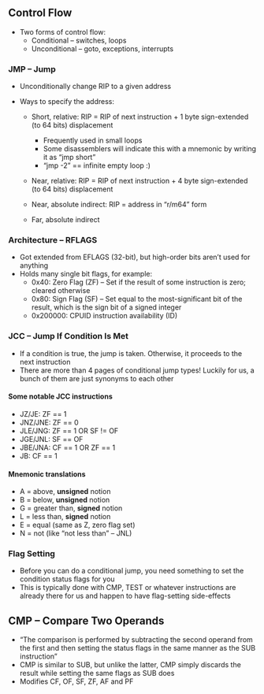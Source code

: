 ## Control Flow

* Two forms of control flow:
  * Conditional – switches, loops
  * Unconditional – goto, exceptions, interrupts

### JMP – Jump

* Unconditionally change RIP to a given address

* Ways to specify the address:

  * Short, relative: RIP = RIP of next instruction + 1 byte sign-extended (to 64 bits) displacement
    * Frequently used in small loops
    * Some disassemblers will indicate this with a mnemonic by writing it as “jmp short”
    * “jmp -2” == infinite empty loop :)
  * Near, relative: RIP = RIP of next instruction + 4 byte sign-extended (to 64 bits) displacement
  * Near, absolute indirect: RIP = address in “r/m64” form

  * Far, absolute indirect

### Architecture – RFLAGS

* Got extended from EFLAGS (32-bit), but high-order bits aren’t used for anything
* Holds many single bit flags, for example:
  * 0x40: Zero Flag (ZF) – Set if the result of some instruction is zero; cleared otherwise
  * 0x80: Sign Flag (SF) – Set equal to the most-significant bit of the result, which is the sign bit of a signed integer
  * 0x200000: CPUID instruction availability (ID)

### JCC – Jump If Condition Is Met

* If a condition is true, the jump is taken. Otherwise, it proceeds to the next instruction
* There are more than 4 pages of conditional jump types! Luckily for us, a bunch of them are just synonyms to each other

#### Some notable JCC instructions

* JZ/JE: ZF == 1
* JNZ/JNE: ZF == 0
* JLE/JNG: ZF == 1 OR SF != OF
* JGE/JNL: SF == OF
* JBE/JNA: CF == 1 OR ZF == 1
* JB: CF == 1

#### Mnemonic translations

* A = above, **unsigned** notion
* B = below, **unsigned** notion
* G = greater than, **signed** notion
* L = less than, **signed** notion
* E = equal (same as Z, zero flag set)
* N = not (like “not less than” – JNL)

### Flag Setting

* Before you can do a conditional jump, you need something to set the condition status flags for you
* This is typically done with CMP, TEST or whatever instructions are already there for us and happen to have flag-setting side-effects

## CMP – Compare Two Operands

* “The comparison is performed by subtracting the second operand from the first and then setting the status flags in the same manner as the SUB instruction”
* CMP is similar to SUB, but unlike the latter, CMP simply discards the result while setting the same flags as SUB does
* Modifies CF, OF, SF, ZF, AF and PF

